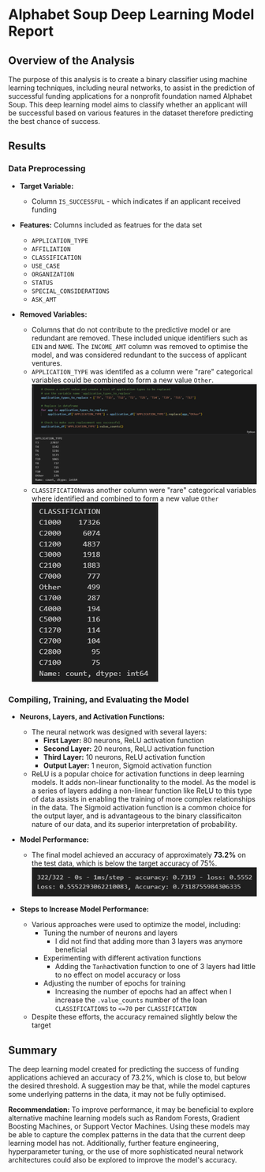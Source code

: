 
# Alphabet Soup Deep Learning Model Report

## Overview of the Analysis

The purpose of this analysis is to create a binary classifier using machine learning techniques, including neural networks, to assist in the prediction of successful funding applications for a nonprofit foundation named Alphabet Soup. This deep learning model aims to classify whether an applicant will be successful based on various features in the dataset therefore predicting the best chance of success.

## Results

### Data Preprocessing

- **Target Variable:**
  - Column `IS_SUCCESSFUL` -  which indicates if an applicant received funding

- **Features:**
  Columns included as featrues for the data set 
  - `APPLICATION_TYPE`
  - `AFFILIATION`
  - `CLASSIFICATION`
  - `USE_CASE`
  - `ORGANIZATION`
  - `STATUS`
  - `SPECIAL_CONSIDERATIONS`
  - `ASK_AMT`  

- **Removed Variables:**
  - Columns that do not contribute to the predictive model or are redundant are removed. These included unique identifiers such as `EIN` and `NAME`.  The `INCOME_AMT` column was removed to optimise the model, and was considered redundant to the success of applicant ventures.
  - `APPLICATION_TYPE` was identifed as a column were "rare" categorical variables could be combined to form a new value `Other`.
![](Images/Application_Type_Feature.png)
  - `CLASSIFICATION`was another column were "rare" categorical variables where identified and combined to form a new value `Other`
![](Images/Loan_Type_Classification.png)
 
### Compiling, Training, and Evaluating the Model

- **Neurons, Layers, and Activation Functions:**
  - The neural network was designed with several layers:
    - **First Layer:** 80 neurons, ReLU activation function
    - **Second Layer:** 20 neurons, ReLU activation function
    - **Third Layer:** 10 neurons, ReLU activation function
    - **Output Layer:** 1 neuron, Sigmoid activation function
  - ReLU is a popular choice for activation functions in deep learning models.  It adds non-linear functionality to the model.  As the model is a series of layers adding a non-linear function like ReLU to this type of data assists in enabling the training of more complex relationships in the data. The Sigmoid activation function is a common choice for the output layer, and is advantageous to the binary classificaiton nature of our data, and its superior interpretation of probability.

- **Model Performance:**
  - The final model achieved an accuracy of approximately **73.2%** on the test data, which is below the target accuracy of 75%.
![](Images/Model_Performance.jpeg)

- **Steps to Increase Model Performance:**
  - Various approaches were used to optimize the model, including:
    - Tuning the number of neurons and layers
      - I did not find that adding more than 3 layers was anymore beneficial
    - Experimenting with different activation functions
      - Adding the `Tanh`activation function to one of 3 layers had little to no effect on model accuracy or loss
    - Adjusting the number of epochs for training
      - Increasing the number of epochs had an affect when I increase the `.value_counts` number of the loan `CLASSIFICATIONS` to `<=70` per `CLASSIFICATION`
  - Despite these efforts, the accuracy remained slightly below the target

## Summary

The deep learning model created for predicting the success of funding applications achieved an accuracy of 73.2%, which is close to, but below the desired threshold. A suggestion may be that, while the model captures some underlying patterns in the data, it may not be fully optimised.

**Recommendation:**
To improve performance, it may be beneficial to explore alternative machine learning models such as Random Forests, Gradient Boosting Machines, or Support Vector Machines. Using these models may be able to capture the complex patterns in the data that the current deep learning model has not. Additionally, further feature engineering, hyperparameter tuning, or the use of more sophisticated neural network architectures could also be explored to improve the model's accuracy.
